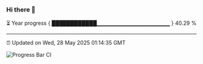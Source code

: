 ### Hi there 👋

⏳ Year progress { ████████████▁▁▁▁▁▁▁▁▁▁▁▁▁▁▁▁▁▁ } 40.29 %

---

⏰ Updated on Wed, 28 May 2025 01:14:35 GMT

![Progress Bar CI](https://github.com/liununu/liununu/workflows/Progress%20Bar%20CI/badge.svg)
